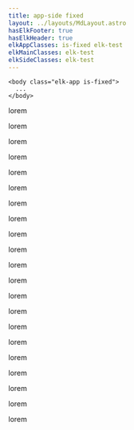```yaml
---
title: app-side fixed
layout: ../layouts/MdLayout.astro
hasElkFooter: true
hasElkHeader: true
elkAppClasses: is-fixed elk-test
elkMainClasses: elk-test
elkSideClasses: elk-test
---
```


<pre><code class="language-html">&lt;body class=&quot;elk-app is-fixed&quot;&gt;
  ...
&lt;/body&gt;
</code></pre>



lorem

lorem

lorem

lorem

lorem

lorem

lorem

lorem

lorem

lorem

lorem

lorem

lorem

lorem

lorem

lorem

lorem

lorem

lorem

lorem

lorem
